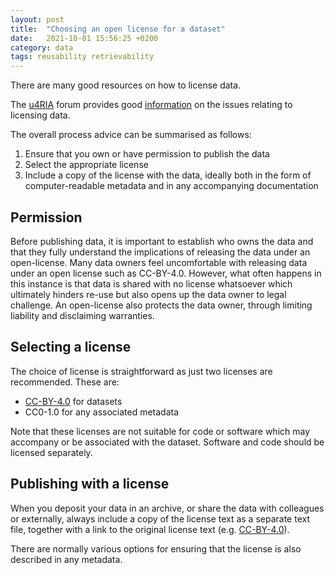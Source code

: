 ```yaml
---
layout: post
title:  "Choosing an open license for a dataset"
date:   2021-10-01 15:56:25 +0200
category: data
tags: reusability retrievability
---
```


There are many good resources on how to license data.

The [u4RIA] forum provides good [information] on the issues relating to licensing data.

The overall process advice can be summarised as follows:

1. Ensure that you own or have permission to publish the data
2. Select the appropriate license
3. Include a copy of the license with the data, ideally both in the form of computer-readable metadata and in any accompanying documentation

## Permission

Before publishing data, it is important to establish who owns the data and that they fully understand the implications of releasing the data under an open-license. Many data owners feel uncomfortable with releasing data under an open license such as CC-BY-4.0. However, what often happens in this instance is that data is shared with no license whatsoever which ultimately hinders re-use but also opens up the data owner to legal challenge. An open-license also protects the data owner, through limiting liability and disclaiming warranties.

## Selecting a license

The choice of license is straightforward as just two licenses are recommended. These are:

- [CC-BY-4.0] for datasets
- CC0-1.0 for any associated metadata

Note that these licenses are not suitable for code or software which may accompany or be associated with the dataset. Software and code should be licensed separately.

## Publishing with a license

When you deposit your data in an archive, or share the data with colleagues or externally, always include a copy of the license text as a separate text file, together with a link to the original license text (e.g. [CC-BY-4.0]).

There are normally various options for ensuring that the license is also described in any metadata.

[u4RIA]: https://forum.u4ria.org/
[Zenodo]: https://zenodo.org
[information]: https://forum.u4ria.org/t/how-to-open-license-data/22
[CC-BY-4.0]: https://creativecommons.org/licenses/by/4.0/legalcode
